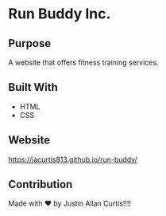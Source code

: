 # Run Buddy Inc.

## Purpose
A website that offers fitness training services.

## Built With
* HTML
* CSS

## Website
https://jacurtis813.github.io/run-buddy/

## Contribution
Made with ❤ by Justin Allan Curtis!!!!
